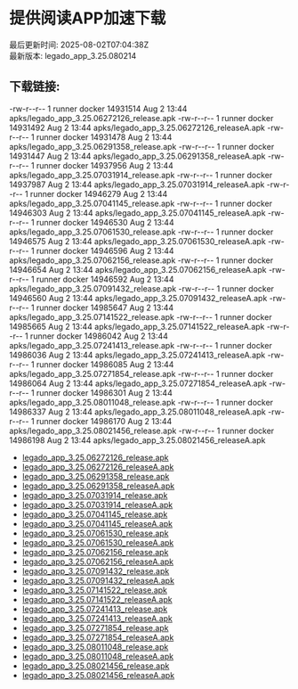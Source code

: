 # 提供阅读APP加速下载
最后更新时间: 2025-08-02T07:04:38Z  
最新版本: legado_app_3.25.080214
## 下载链接:
-rw-r--r-- 1 runner docker 14931514 Aug  2 13:44 apks/legado_app_3.25.06272126_release.apk
-rw-r--r-- 1 runner docker 14931492 Aug  2 13:44 apks/legado_app_3.25.06272126_releaseA.apk
-rw-r--r-- 1 runner docker 14931478 Aug  2 13:44 apks/legado_app_3.25.06291358_release.apk
-rw-r--r-- 1 runner docker 14931447 Aug  2 13:44 apks/legado_app_3.25.06291358_releaseA.apk
-rw-r--r-- 1 runner docker 14937956 Aug  2 13:44 apks/legado_app_3.25.07031914_release.apk
-rw-r--r-- 1 runner docker 14937987 Aug  2 13:44 apks/legado_app_3.25.07031914_releaseA.apk
-rw-r--r-- 1 runner docker 14946279 Aug  2 13:44 apks/legado_app_3.25.07041145_release.apk
-rw-r--r-- 1 runner docker 14946303 Aug  2 13:44 apks/legado_app_3.25.07041145_releaseA.apk
-rw-r--r-- 1 runner docker 14946530 Aug  2 13:44 apks/legado_app_3.25.07061530_release.apk
-rw-r--r-- 1 runner docker 14946575 Aug  2 13:44 apks/legado_app_3.25.07061530_releaseA.apk
-rw-r--r-- 1 runner docker 14946596 Aug  2 13:44 apks/legado_app_3.25.07062156_release.apk
-rw-r--r-- 1 runner docker 14946654 Aug  2 13:44 apks/legado_app_3.25.07062156_releaseA.apk
-rw-r--r-- 1 runner docker 14946592 Aug  2 13:44 apks/legado_app_3.25.07091432_release.apk
-rw-r--r-- 1 runner docker 14946560 Aug  2 13:44 apks/legado_app_3.25.07091432_releaseA.apk
-rw-r--r-- 1 runner docker 14985647 Aug  2 13:44 apks/legado_app_3.25.07141522_release.apk
-rw-r--r-- 1 runner docker 14985665 Aug  2 13:44 apks/legado_app_3.25.07141522_releaseA.apk
-rw-r--r-- 1 runner docker 14986042 Aug  2 13:44 apks/legado_app_3.25.07241413_release.apk
-rw-r--r-- 1 runner docker 14986036 Aug  2 13:44 apks/legado_app_3.25.07241413_releaseA.apk
-rw-r--r-- 1 runner docker 14986085 Aug  2 13:44 apks/legado_app_3.25.07271854_release.apk
-rw-r--r-- 1 runner docker 14986064 Aug  2 13:44 apks/legado_app_3.25.07271854_releaseA.apk
-rw-r--r-- 1 runner docker 14986301 Aug  2 13:44 apks/legado_app_3.25.08011048_release.apk
-rw-r--r-- 1 runner docker 14986337 Aug  2 13:44 apks/legado_app_3.25.08011048_releaseA.apk
-rw-r--r-- 1 runner docker 14986170 Aug  2 13:44 apks/legado_app_3.25.08021456_release.apk
-rw-r--r-- 1 runner docker 14986198 Aug  2 13:44 apks/legado_app_3.25.08021456_releaseA.apk
- [legado_app_3.25.06272126_release.apk](https://yd.loyc.xyz/apks/legado_app_3.25.06272126_release.apk)
- [legado_app_3.25.06272126_releaseA.apk](https://yd.loyc.xyz/apks/legado_app_3.25.06272126_releaseA.apk)
- [legado_app_3.25.06291358_release.apk](https://yd.loyc.xyz/apks/legado_app_3.25.06291358_release.apk)
- [legado_app_3.25.06291358_releaseA.apk](https://yd.loyc.xyz/apks/legado_app_3.25.06291358_releaseA.apk)
- [legado_app_3.25.07031914_release.apk](https://yd.loyc.xyz/apks/legado_app_3.25.07031914_release.apk)
- [legado_app_3.25.07031914_releaseA.apk](https://yd.loyc.xyz/apks/legado_app_3.25.07031914_releaseA.apk)
- [legado_app_3.25.07041145_release.apk](https://yd.loyc.xyz/apks/legado_app_3.25.07041145_release.apk)
- [legado_app_3.25.07041145_releaseA.apk](https://yd.loyc.xyz/apks/legado_app_3.25.07041145_releaseA.apk)
- [legado_app_3.25.07061530_release.apk](https://yd.loyc.xyz/apks/legado_app_3.25.07061530_release.apk)
- [legado_app_3.25.07061530_releaseA.apk](https://yd.loyc.xyz/apks/legado_app_3.25.07061530_releaseA.apk)
- [legado_app_3.25.07062156_release.apk](https://yd.loyc.xyz/apks/legado_app_3.25.07062156_release.apk)
- [legado_app_3.25.07062156_releaseA.apk](https://yd.loyc.xyz/apks/legado_app_3.25.07062156_releaseA.apk)
- [legado_app_3.25.07091432_release.apk](https://yd.loyc.xyz/apks/legado_app_3.25.07091432_release.apk)
- [legado_app_3.25.07091432_releaseA.apk](https://yd.loyc.xyz/apks/legado_app_3.25.07091432_releaseA.apk)
- [legado_app_3.25.07141522_release.apk](https://yd.loyc.xyz/apks/legado_app_3.25.07141522_release.apk)
- [legado_app_3.25.07141522_releaseA.apk](https://yd.loyc.xyz/apks/legado_app_3.25.07141522_releaseA.apk)
- [legado_app_3.25.07241413_release.apk](https://yd.loyc.xyz/apks/legado_app_3.25.07241413_release.apk)
- [legado_app_3.25.07241413_releaseA.apk](https://yd.loyc.xyz/apks/legado_app_3.25.07241413_releaseA.apk)
- [legado_app_3.25.07271854_release.apk](https://yd.loyc.xyz/apks/legado_app_3.25.07271854_release.apk)
- [legado_app_3.25.07271854_releaseA.apk](https://yd.loyc.xyz/apks/legado_app_3.25.07271854_releaseA.apk)
- [legado_app_3.25.08011048_release.apk](https://yd.loyc.xyz/apks/legado_app_3.25.08011048_release.apk)
- [legado_app_3.25.08011048_releaseA.apk](https://yd.loyc.xyz/apks/legado_app_3.25.08011048_releaseA.apk)
- [legado_app_3.25.08021456_release.apk](https://yd.loyc.xyz/apks/legado_app_3.25.08021456_release.apk)
- [legado_app_3.25.08021456_releaseA.apk](https://yd.loyc.xyz/apks/legado_app_3.25.08021456_releaseA.apk)
